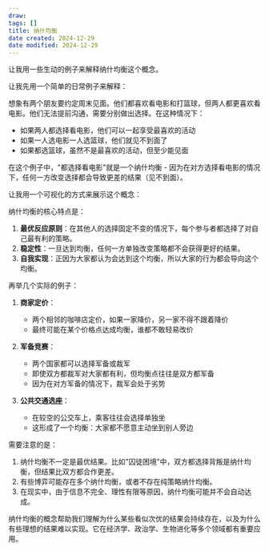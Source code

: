 ```yaml
---
draw:
tags: []
title: 纳什均衡
date created: 2024-12-29
date modified: 2024-12-29
---
```


让我用一些生动的例子来解释纳什均衡这个概念。

让我先用一个简单的日常例子来解释：

想象有两个朋友要约定周末见面。他们都喜欢看电影和打篮球，但两人都更喜欢看电影。他们无法提前沟通，需要分别做出选择。在这种情况下：

- 如果两人都选择看电影，他们可以一起享受最喜欢的活动
- 如果一人选电影一人选篮球，他们就见不到面了
- 如果都选篮球，虽然不是最喜欢的活动，但至少能见面

在这个例子中，"都选择看电影"就是一个纳什均衡 - 因为在对方选择看电影的情况下，任何一方改变选择都会导致更差的结果（见不到面）。

让我用一个可视化的方式来展示这个概念：

纳什均衡的核心特点是：

1. **最优反应原则**：在其他人的选择固定不变的情况下，每个参与者都选择了对自己最有利的策略。
2. **稳定性**：一旦达到均衡，任何一方单独改变策略都不会获得更好的结果。
3. **自我实现**：正因为大家都认为会达到这个均衡，所以大家的行为都会导向这个均衡。

再举几个实际的例子：

1. **商家定价**：
   - 两个相邻的咖啡店定价，如果一家降价，另一家不得不跟着降价
   - 最终可能在某个价格点达成均衡，谁都不敢轻易改价

2. **军备竞赛**：
   - 两个国家都可以选择军备或裁军
   - 即使双方都裁军对大家都有利，但均衡点往往是双方都军备
   - 因为在对方军备的情况下，裁军会处于劣势

3. **公共交通选座**：
   - 在较空的公交车上，乘客往往会选择单独坐
   - 这形成了一个均衡：大家都不愿意主动坐到别人旁边

需要注意的是：

1. 纳什均衡不一定是最优结果。比如"囚徒困境"中，双方都选择背叛是纳什均衡，但结果比双方都合作更差。
2. 有些博弈可能存在多个纳什均衡，或者不存在纯策略纳什均衡。
3. 在现实中，由于信息不完全、理性有限等原因，纳什均衡可能并不会自动达成。

纳什均衡的概念帮助我们理解为什么某些看似次优的结果会持续存在，以及为什么有些理想的结果难以实现。它在经济学、政治学、生物进化等多个领域都有重要应用。
